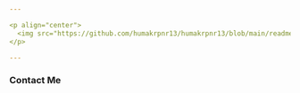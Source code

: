 ```yaml
---

<p align="center">
  <img src="https://github.com/humakrpnr13/humakrpnr13/blob/main/readme.png?raw=true" alt="Only the paranoid survive" width="600">
</p>

---
```


### Contact Me
